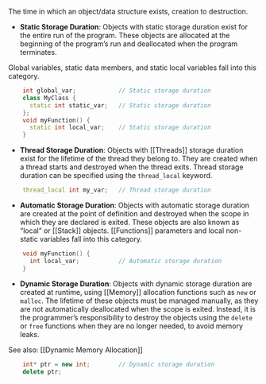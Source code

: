 The time in which an object/data structure exists, creation to destruction.

- **Static Storage Duration**: Objects with static storage duration exist for the entire run of the program. These objects are allocated at the beginning of the program’s run and deallocated when the program terminates. 

Global variables, static data members, and static local variables fall into this category.

```cpp
    int global_var;            // Static storage duration
    class MyClass {
      static int static_var;   // Static storage duration
    };
    void myFunction() {
      static int local_var;    // Static storage duration
    }
```

- **Thread Storage Duration**: Objects with [[Threads]] storage duration exist for the lifetime of the thread they belong to. They are created when a thread starts and destroyed when the thread exits. Thread storage duration can be specified using the `thread_local` keyword.

```cpp
    thread_local int my_var;   // Thread storage duration
```

- **Automatic Storage Duration**: Objects with automatic storage duration are created at the point of definition and destroyed when the scope in which they are declared is exited. These objects are also known as “local” or [[Stack]] objects. [[Functions]] parameters and local non-static variables fall into this category.

```cpp
    void myFunction() {
      int local_var;           // Automatic storage duration
    }
```

- **Dynamic Storage Duration**: Objects with dynamic storage duration are created at runtime, using [[Memory]] allocation functions such as `new` or `malloc`. The lifetime of these objects must be managed manually, as they are not automatically deallocated when the scope is exited. Instead, it is the programmer’s responsibility to destroy the objects using the `delete` or `free` functions when they are no longer needed, to avoid memory leaks.

See also: [[Dynamic Memory Allocation]]

```cpp
    int* ptr = new int;        // Dynamic storage duration
    delete ptr;
```